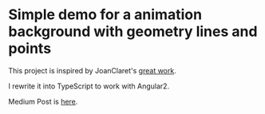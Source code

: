 # Simple demo for a animation background with geometry lines and points

This project is inspired by JoanClaret's [great work](https://github.com/JoanClaret/html5-canvas-animation). 

I rewrite it into TypeScript to work with Angular2.

Medium Post is [here](https://medium.com/@yaorenjie/animation-background-in-angular2-with-typescript-7b7192c8f626).
